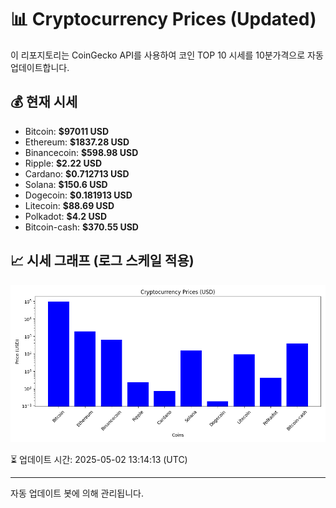 
# 📊 Cryptocurrency Prices (Updated)

이 리포지토리는 CoinGecko API를 사용하여 코인 TOP 10 시세를 10분가격으로 자동 업데이트합니다.

## 💰 현재 시세
- Bitcoin: **$97011 USD**
- Ethereum: **$1837.28 USD**
- Binancecoin: **$598.98 USD**
- Ripple: **$2.22 USD**
- Cardano: **$0.712713 USD**
- Solana: **$150.6 USD**
- Dogecoin: **$0.181913 USD**
- Litecoin: **$88.69 USD**
- Polkadot: **$4.2 USD**
- Bitcoin-cash: **$370.55 USD**

## 📈 시세 그래프 (로그 스케일 적용)
![Crypto Prices](crypto_prices.png)

⏳ 업데이트 시간: 2025-05-02 13:14:13 (UTC)

---
자동 업데이트 봇에 의해 관리됩니다.
